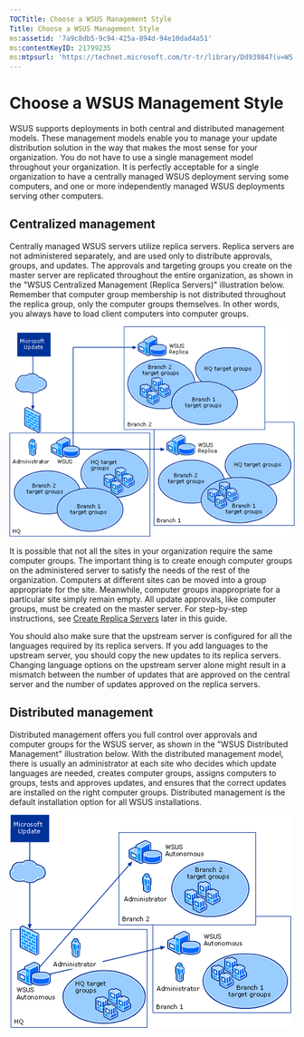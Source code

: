 ```yaml
---
TOCTitle: Choose a WSUS Management Style
Title: Choose a WSUS Management Style
ms:assetid: '7a9c8db5-9c94-425a-894d-94e10dad4a51'
ms:contentKeyID: 21799235
ms:mtpsurl: 'https://technet.microsoft.com/tr-tr/library/Dd939847(v=WS.10)'
---
```


Choose a WSUS Management Style
==============================

WSUS supports deployments in both central and distributed management models. These management models enable you to manage your update distribution solution in the way that makes the most sense for your organization. You do not have to use a single management model throughout your organization. It is perfectly acceptable for a single organization to have a centrally managed WSUS deployment serving some computers, and one or more independently managed WSUS deployments serving other computers.

Centralized management
----------------------

Centrally managed WSUS servers utilize replica servers. Replica servers are not administered separately, and are used only to distribute approvals, groups, and updates. The approvals and targeting groups you create on the master server are replicated throughout the entire organization, as shown in the "WSUS Centralized Management (Replica Servers)" illustration below. Remember that computer group membership is not distributed throughout the replica group, only the computer groups themselves. In other words, you always have to load client computers into computer groups.

![](/security-updates/images/Dd939847.083de7cf-2c9b-4f0e-8e6c-5f5dc3d8217b(WS.10).gif)

It is possible that not all the sites in your organization require the same computer groups. The important thing is to create enough computer groups on the administered server to satisfy the needs of the rest of the organization. Computers at different sites can be moved into a group appropriate for the site. Meanwhile, computer groups inappropriate for a particular site simply remain empty. All update approvals, like computer groups, must be created on the master server. For step-by-step instructions, see [Create Replica Servers](https://technet.microsoft.com/98f0a612-9950-4c1d-ba02-a03ea9db81ef) later in this guide.

You should also make sure that the upstream server is configured for all the languages required by its replica servers. If you add languages to the upstream server, you should copy the new updates to its replica servers. Changing language options on the upstream server alone might result in a mismatch between the number of updates that are approved on the central server and the number of updates approved on the replica servers.

Distributed management
----------------------

Distributed management offers you full control over approvals and computer groups for the WSUS server, as shown in the "WSUS Distributed Management" illustration below. With the distributed management model, there is usually an administrator at each site who decides which update languages are needed, creates computer groups, assigns computers to groups, tests and approves updates, and ensures that the correct updates are installed on the right computer groups. Distributed management is the default installation option for all WSUS installations.

![](/security-updates/images/Dd939847.0275a78f-d343-4144-92ac-ba298def3bfd(WS.10).gif)
